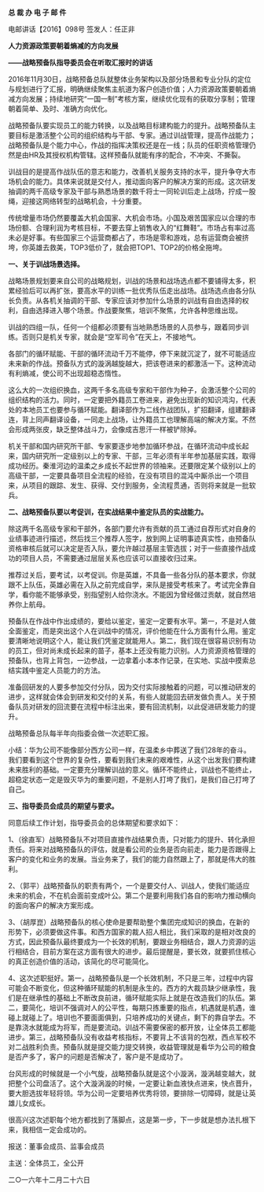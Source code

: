**总 裁 办 电 子 邮 件**

 

电邮讲话【2016】098号                                     签发人：任正非

**人力资源政策要朝着熵减的方向发展**

**——战略预备队指导委员会在听取汇报时的讲话**

2016年11月30日，战略预备总队就整体业务架构以及部分场景和专业分队的定位与规划进行了汇报，明确继续聚焦主航道为客户创造价值；人力资源政策要朝着熵减方向发展；持续地研究“一国一制”考核方案，继续优化现有的获取分享制；管理朝着简单、及时、准确方向优化。

战略预备队要实现员工的能力转换，以及战略目标建构能力的提升。战略预备队主要目标是激活整个公司的组织结构与干部、专家。通过训战管理，提高作战能力；战略预备队是个能力中心，作战的指挥决策权还是在一线；队员的任职资格管理仍然是由HR及其授权机构管辖。这样预备队就能有序的配合，不冲突、不撕裂。

训战目的是提高作战队伍的意志和能力，改善机关服务支持的水平，提升争夺大市场机会的能力。具体来说就是交付人，推动面向客户的解决方案的形成。这次研发抽调的两千高级专家及干部与熟悉场景的数千将士一同轮训后走上战场，拧成一股绳，迎接这网络转型的战略机会，十分重要。

传统增量市场仍然要覆盖大机会国家、大机会市场。小国及艰苦国家应以合理的市场份额、合理利润为考核目标，不要去穿上销售收入的“红舞鞋”。市场占有率过高未必是好事。有些国家三个运营商都占了，市场是零和游戏，总有运营商会被挤垮，你英雄去救美，TOP3低价了，就会把TOP1、TOP2的价格全拖垮。

**一、关于训战场景选择。**

战略场景规划要来自公司的战略规划，训战的场景和战场选点都不要铺得太多，积累经验后可以再扩张，要高水平的训练一批优秀队伍走出战场。战场选点由各分队长负责。从各机关抽调的干部、专家应该对参加什么场景的训战有自由选择的权利，自由选择进入哪个场景。作战要聚焦，培训不聚焦，允许各种思维出现。

训战的四组一队，任何一个组都必须要有当地熟悉场景的人员参与，跟着同步训练。否则只是机关专家，就会是“空军司令”在天上，不接地气。

各部门的循环赋能、干部的循环流动千万不能停，停下来就沉淀了，就不可能适应未来新的作战。预备队方式的漩涡越旋越大，把该卷进来的都激活一下。这种流动有利熵减，使公司不出现超稳态惰性。

这么大的一次组织换血，这两千多名高级专家和干部作为种子，会激活整个公司的组织结构的活力。同时，一定要把外籍员工卷进来，避免出现新的知识鸿沟，代表处的本地员工也要参与循环赋能。翻译部作为二线作战团队，扩招翻译，组建翻译连，背上同声翻译设备，一同走上战场，让外籍员工也理解高端的解决方案。不然会形成两张皮，缺乏整体战斗力，会像成吉思汗一样被铲除掉。

机关干部和国内研究所干部、专家要逐步地参加循环参战，在循环流动中成长起来，国内研究所一定级别以上的专家、干部，三年必须有半年参加基层实践，取得成功经历。秦淮河边的温柔之乡成长不起世界的领袖来。还要限定某个级别以上的高级干部，一定要具备项目全流程的经验，在没有项目的混沌中厮杀出一个项目来，从项目的跟踪、发生、获得、交付到服务，全流程贯通，否则将来就是一批软兵。



**二、战略预备队要以考促训，在实战结果中鉴定队员的实战能力。**

除这两千名高级专家和干部外，各部门要允许有贡献的员工通过自荐形式对自身的业绩事迹进行描述，然后找三个推荐人签字，放到网上证明事迹真实性，由预备队资格审核后就可以决定是否入队，要允许越过基层主管选拔；对于一些直接作战成功的项目人员，不需要通过层层关系也应该可以直接收归过来。

推荐过关后，要考试，以考促训。你是英雄，不具备一些各分队的基本要求，你就跟不上队伍，英雄必需在入队之前完成自学，来队是接受考核来了。考试完全靠自学，看你能不能够承受，别指望别人给你浇水。不能因为曾经做过贡献，就自然培养你上航母。

预备队在作战中作出成绩的，要给以鉴定，鉴定一定要有水平。第一，不是对人做全面鉴定，而是突出这个人在训战中的情况，评价他能在什么方面有什么用。鉴定要清晰地说明这个人，能让我们凭鉴定就能用人。第二，我们现在很容易识别有功的员工，但对尚未成长起来的苗子，基本上还没有能力识别。人力资源资格管理的预备队，也背上背包，一边参战，一边拿着小本本作记录，在实地、实战中摸索总结实践中鉴定人员能力的方法。

准备回研发的人要多参加交付分队，因为交付实际接触着的问题，可以推动研发的进步，这样就会体会到研发和交付的关系，有些人就能回去研发做负责人。关于预备队员对研发的回流要在流程中标注出来，要有回流机制，以此促进研发能力的提升。



战略预备总队每半年向指委会做一次述职汇报。

小结：华为公司不能像部分西方公司一样，在温柔乡中葬送了我们28年的奋斗。我们要看到这个世界的复杂性，要看到我们未来的艰难性，从这个出发我们要构建未来胜利的基础。一定要充分理解训战的意义。循环不能终止，训战也不能终止，超稳定状态一定是毁灭华为的重要问题，不是别人打垮了我们，是我们自己打垮了自己。



**三、指导委员会成员的期望与要求。**

同意后续工作计划，指导委员会的总体期望和要求如下： 

1、（徐直军）战略预备队不对项目直接作战结果负责，只对能力的提升、转化承担责任。将来对战略预备队的评估，就是看公司的业务是否向前走，能力是否跟得上客户的变化和业务的发展。当业务来了，我们的能力自然跟上了，那就是伟大的胜利。

2、（郭平）战略预备队的职责有两个，一个是要交付人、训战人，使我们能适应未来的机会，不在机会面前变成叶公。第二个是要利用我们各自的影响力推动横向的面向客户的解决方案形成。

3、（胡厚崑）战略预备队的核心使命是要帮助整个集团完成知识的换血，在新的形势下，必须要做这件事。和西方国家的裁人招人相比，我们采取的是相对改良的方式，因此预备队最终要成为一个长效的机制，要跟业务相结合，跟人力资源的运行相结合，目前方案在这方面有很大的进步。最后提醒是，要长效，就要抓住核心的真正创造价值的活动，该简化的尽可能简化。

4、这次述职挺好。第一，战略预备队是一个长效机制，不只是三年，过程中内容可能会不断变化，但这种循环赋能的机制是永生的。西方的大裁员缺少继承性，我们是在继承性的基础上不断改良前进，循环赋能实际上就是在改造我们的队伍。第二，要简化，培训不强调对人的公平性，每期只拣重要的指点，机遇就是机遇，谁碰上就碰上了。培训也不要面面俱到，只培养成功的关键点，剩下的靠自学去。不是靠浇水就能成为将军，而是要流动。训战不需要保密的都开放，让全体员工都能进步。第三，战略预备队没有收益考核指标，不要背上不该背的包袱，西点军校不对二战胜利负责。预备队就是提交能力提交转换，收益管理就是看华为公司的粮食是否产多了，客户的问题是否解决了，客户是不是成功了。

台风形成的时候就是一个小气旋，战略预备队就是这个小漩涡，漩涡越变越大，就把整个公司盘活了。这个大漩涡漩的时候，一定要让新血液快点进来，快点晋升，要大胆选拔年轻将领。华为公司一定要培养优秀将领，要排除一切障碍，就是让英雄儿女成长。

很高兴这次述职每个地方都找到了落脚点，这是第一步，下一步就是想办法扎根下来，我相信一定会成功的。







报送：董事会成员、监事会成员

主送：全体员工，全公开

二○一六年十二月二十六日